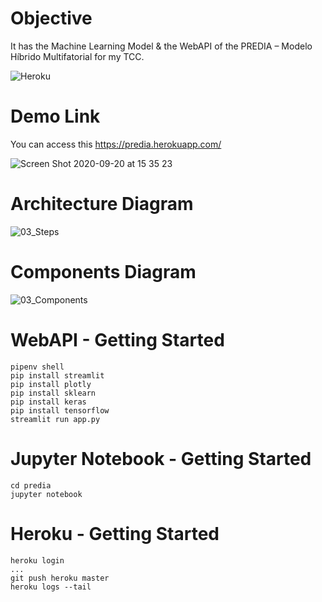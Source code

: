 # Objective

It has the Machine Learning Model & the WebAPI of the PREDIA – Modelo Híbrido Multifatorial for my TCC.

![Heroku](https://pyheroku-badge.herokuapp.com/?app=predia&style=flat>)

# Demo Link

You can access this https://predia.herokuapp.com/

![Screen Shot 2020-09-20 at 15 35 23](https://user-images.githubusercontent.com/8363610/93719111-e969b680-fb56-11ea-9bab-d94f007c9887.png)

# Architecture Diagram

![03_Steps](https://user-images.githubusercontent.com/8363610/93715710-64c06d80-fb41-11ea-8c43-ba6249cf8823.png)

# Components Diagram

![03_Components](https://user-images.githubusercontent.com/8363610/93719289-e0c5b000-fb57-11ea-807e-1e223dad1534.png)

# WebAPI - Getting Started

```
pipenv shell
pip install streamlit
pip install plotly
pip install sklearn
pip install keras
pip install tensorflow
streamlit run app.py
```

# Jupyter Notebook - Getting Started

```
cd predia
jupyter notebook
```

# Heroku - Getting Started

```
heroku login
...
git push heroku master
heroku logs --tail
```
